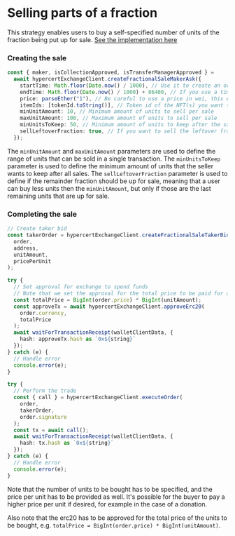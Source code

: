 # Selling parts of a fraction

This strategy enables users to buy a self-specified number of units of the fraction being put up for
sale. [See the implementation here](https://github.com/hypercerts-org/hypercerts/blob/main/contracts/src/marketplace/executionStrategies/StrategyHypercertFractionOffer.sol)

### Creating the sale

```typescript
const { maker, isCollectionApproved, isTransferManagerApproved } =
  await hypercertExchangeClient.createFractionalSaleMakerAsk({
    startTime: Math.floor(Date.now() / 1000), // Use it to create an order that will be valid in the future (Optional, Default to now)
    endTime: Math.floor(Date.now() / 1000) + 86400, // If you use a timestamp in ms, the function will revert
    price: parseEther("1"), // Be careful to use a price in wei, this example is for 1 ETH
    itemIds: [tokenId.toString()], // Token id of the NFT(s) you want to sell, add several ids to create a bundle
    minUnitAmount: 10, // Minimum amount of units to sell per sale
    maxUnitAmount: 100, // Maximum amount of units to sell per sale
    minUnitsToKeep: 50, // Minimum amount of units to keep after the sale
    sellLeftoverFraction: true, // If you want to sell the leftover fraction
  });
```

The `minUnitAmount` and `maxUnitAmount` parameters are used to define the range of units that can be sold in a single
transaction. The `minUnitsToKeep` parameter is used to define the minimum amount of units that the seller wants to keep
after all sales. The `sellLeftoverFraction` parameter is used to define if the remainder
fraction should be up for sale, meaning that a user can buy less units then the `minUnitAmount`, but only if those are
the last remaining units that are up for sale.

### Completing the sale

```typescript
// Create taker bid
const takerOrder = hypercertExchangeClient.createFractionalSaleTakerBid(
  order,
  address,
  unitAmount,
  pricePerUnit
);

try {
  // Set approval for exchange to spend funds
  // Note that we set the approval for the total price to be paid for all units
  const totalPrice = BigInt(order.price) * BigInt(unitAmount);
  const approveTx = await hypercertExchangeClient.approveErc20(
    order.currency,
    totalPrice
  );
  await waitForTransactionReceipt(walletClientData, {
    hash: approveTx.hash as `0x${string}`
  });
} catch (e) {
  // Handle error
  console.error(e);
}

try {
  // Perform the trade
  const { call } = hypercertExchangeClient.executeOrder(
    order,
    takerOrder,
    order.signature
  );
  const tx = await call();
  await waitForTransactionReceipt(walletClientData, {
    hash: tx.hash as `0x${string}`
  });
} catch (e) {
  // Handle error
  console.error(e);
}
```

Note that the number of units to be bought has to be specified, and the price per unit has to be provided as well. It's
possible for the buyer to pay a higher price per unit if desired, for example in the case of a donation.

Also note that the erc20 has to be approved for the total price of the units to be bought,
e.g. `totalPrice = BigInt(order.price) * BigInt(unitAmount)`.